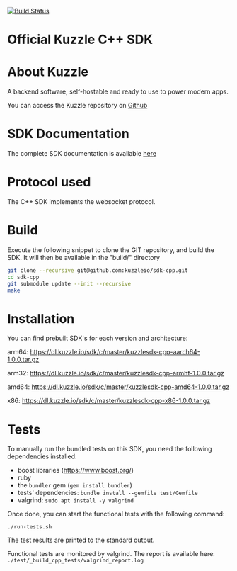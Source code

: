 [![Build Status](https://travis-ci.org/kuzzleio/sdk-cpp.svg?branch=master)](https://travis-ci.org/kuzzleio/sdk-cpp)

Official Kuzzle C++ SDK
======

# About Kuzzle

A backend software, self-hostable and ready to use to power modern apps.

You can access the Kuzzle repository on [Github](https://github.com/kuzzleio/kuzzle)

# SDK Documentation

The complete SDK documentation is available [here](http://docs.kuzzle.io/sdk-reference/)

# Protocol used

The C++ SDK implements the websocket protocol.

# Build

Execute the following snippet to clone the GIT repository, and build the SDK. It will then be available in the "build/" directory

```sh
git clone --recursive git@github.com:kuzzleio/sdk-cpp.git
cd sdk-cpp
git submodule update --init --recursive
make
```

# Installation

You can find prebuilt SDK's for each version and architecture:

arm64: https://dl.kuzzle.io/sdk/c/master/kuzzlesdk-cpp-aarch64-1.0.0.tar.gz

arm32: https://dl.kuzzle.io/sdk/c/master/kuzzlesdk-cpp-armhf-1.0.0.tar.gz

amd64: https://dl.kuzzle.io/sdk/c/master/kuzzlesdk-cpp-amd64-1.0.0.tar.gz

x86:  https://dl.kuzzle.io/sdk/c/master/kuzzlesdk-cpp-x86-1.0.0.tar.gz

# Tests

To manually run the bundled tests on this SDK, you need the following dependencies installed:

- boost libraries (https://www.boost.org/)
- ruby
- the `bundler` gem (`gem install bundler`)
- tests' dependencies: `bundle install --gemfile test/Gemfile`
- valgrind: `sudo apt install -y valgrind`

Once done, you can start the functional tests with the following command:

```
./run-tests.sh
```

The test results are printed to the standard output.

Functional tests are monitored by valgrind. The report is available here: `./test/_build_cpp_tests/valgrind_report.log`
